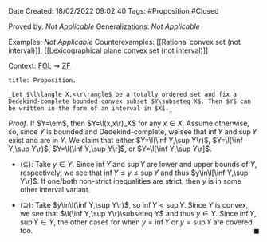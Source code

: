 <br />
<br />

Date Created: 18/02/2022 09:02:40
Tags: #Proposition #Closed 

Proved by: _Not Applicable_
Generalizations: _Not Applicable_

Examples: _Not Applicable_
Counterexamples: [[Rational convex set (not interval)]], [[Lexicographical plane convex set (not interval)]]

Context: [$\textrm{FOL}$](obsidian://open?file=First%20Order%20Logic)$\,\,\rightsquigarrow\,\,$[$\textrm{ZF}$](obsidian://open?file=Zermelo-Fraenkel%20Set%20Theory)

``` ad-Proposition
title: Proposition.

_Let $\l\langle X,<\r\rangle$ be a totally ordered set and fix a Dedekind-complete bounded convex subset $Y\subseteq X$. Then $Y$ can be written in the form of an interval in $X$._

```

_Proof_. If $Y=\em$, then $Y=\l(x,x\r)_X$ for any $x\in X$. Assume otherwise, so, since $Y$ is bounded and Dedekind-complete, we see that $\inf Y$ and $\sup Y$ exist and are in $Y$. We claim that either $Y=\l(\inf Y,\sup Y\r)$, $Y=\l[\inf Y,\sup Y\r)$, $Y=\l(\inf Y,\sup Y\r]$, or $Y=\l[\inf Y,\sup Y\r]$.
* ($\subseteq$): Take $y\in Y$. Since $\inf Y$ and $\sup Y$ are lower and upper bounds of $Y$, respectively, we see that $\inf Y\leq y\leq\sup Y$ and thus $y\in\l[\inf Y,\sup Y\r]$. If one/both non-strict inequalities are strict, then $y$ is in some other interval variant.

* ($\supseteq$): Take $y\in\l(\inf Y,\sup Y\r)$, so $\inf Y<\sup Y$. Since $Y$ is convex, we see that $\l(\inf Y,\sup Y\r)\subseteq Y$ and thus $y\in Y$. Since $\inf Y,\sup Y\in Y$, the other cases for when $y=\inf Y$ or $y=\sup Y$ are covered too.<span style="float:right;">$\blacksquare$</span>
